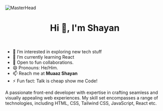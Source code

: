 ![MasterHead](banner.gif)
<br>
<h1 align="center">Hi 👋, I'm Shayan</h1>
<br>

<ul>
<li>👀 I’m interested in exploring new tech stuff</li>
<li>🌱 I’m currently learning React</li>
<li>💞️ Open to fun collaborations.</li>
<li>😄 Pronouns: He/Him.</li>
<li>📫 Reach me at <a href="https://linkedin.com/in/ms-programmers" style="text-decoration:none;font-weight:bold">Muaaz Shayan</a></li>
<li>⚡ Fun fact: Talk is cheap show me Code!</li>
</ul>
A passionate front-end developer with expertise in crafting seamless and visually appealing web experiences.
My skill set encompasses a range of technologies, including HTML, CSS, Tailwind CSS, JavaScript, React etc.
